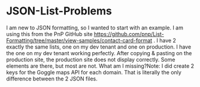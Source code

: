 # JSON-List-Problems


I am new to JSON formatting, so I wanted to start with an example. I am using this from the PnP GitHub site https://github.com/pnp/List-Formatting/tree/master/view-samples/contact-card-format . I have 2 exactly the same lists, one on my dev tenant and one on production. I have the one on my dev tenant working perfectly. After copying & pasting on the production site, the production site does not display correctly. Some elements are there, but most are not. What am I missing?Note: I did create 2 keys for the Goggle maps API for each domain. That is literally the only difference between the 2 JSON files.



